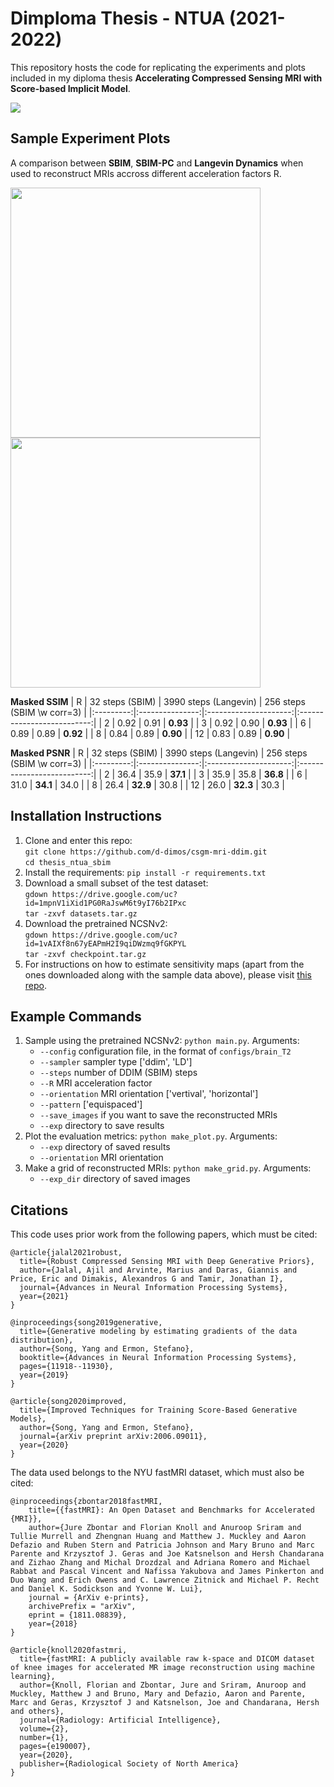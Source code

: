 # Dimploma Thesis - NTUA (2021-2022)

This repository hosts the code for replicating the experiments and plots included in my diploma thesis **Accelerating Compressed Sensing MRI with Score-based Implicit Model**.

![](https://github.com/d-dimos/thesis_ntua_sbim/blob/main/assets/32stepsMRI_comp.gif)


## Sample Experiment Plots
A comparison between **SBIM**, **SBIM-PC** and **Langevin Dynamics** when used to reconstruct MRIs accross different acceleration factors R.
 
<p float="left">
  <img src="https://github.com/d-dimos/thesis_ntua_sbim/blob/main/assets/ssim_vert.png" width="400" />
  <img src="https://github.com/d-dimos/thesis_ntua_sbim/blob/main/assets/psnr_vert.png" width="400" /> 
</p>

**Masked SSIM**
| R | 32 steps (SBIM) | 3990 steps (Langevin) | 256 steps (SBIM \w corr=3) |
|:---------:|:---------------:|:---------------------:|:--------------------------:|
|     2     |      0.92       |         0.91          |          **0.93**          |
|     3     |      0.92       |         0.90          |          **0.93**          |
|     6     |      0.89       |         0.89          |          **0.92**          |
|     8     |      0.84       |         0.89          |          **0.90**          |
|    12     |      0.83       |         0.89          |          **0.90**          |

**Masked PSNR**
| R | 32 steps (SBIM) | 3990 steps (Langevin) | 256 steps (SBIM \w corr=3) |
|:---------:|:---------------:|:---------------------:|:--------------------------:|
|     2     |      36.4       |         35.9          |          **37.1**          |
|     3     |      35.9       |         35.8          |          **36.8**          |
|     6     |      31.0       |         **34.1**          |          34.0          |
|     8     |      26.4       |         **32.9**          |          30.8          |
|    12     |      26.0       |         **32.3**          |          30.3          |


## Installation Instructions

1. Clone and enter this repo: <br />
  `git clone https://github.com/d-dimos/csgm-mri-ddim.git` <br />
  `cd thesis_ntua_sbim`
2. Install the requirements: `pip install -r requirements.txt`
3. Download a small subset of the test dataset: <br />
  `gdown https://drive.google.com/uc?id=1mpnV1iXid1PG0RaJswM6t9yI76b2IPxc` <br />
  `tar -zxvf datasets.tar.gz`
4. Download the pretrained NCSNv2: <br />
  `gdown https://drive.google.com/uc?id=1vAIXf8n67yEAPmH2I9qiDWzmq9fGKPYL` <br />
  `tar -zxvf checkpoint.tar.gz`
5. For instructions on how to estimate sensitivity maps (apart from the ones downloaded along with the sample data above), please visit [this repo](https://github.com/utcsilab/csgm-mri-langevin).


## Example Commands
1. Sample using the pretrained NCSNv2: `python main.py`. Arguments:
   - `--config` configuration file, in the format of `configs/brain_T2`
   - `--sampler` sampler type ['ddim', 'LD']
   - `--steps` number of DDIM (SBIM) steps
   - `--R` MRI acceleration factor
   - `--orientation` MRI orientation ['vertival', 'horizontal']
   - `--pattern` ['equispaced']
   - `--save_images` if you want to save the reconstructed MRIs
   - `--exp` directory to save results
3. Plot the evaluation metrics: `python make_plot.py`. Arguments:
   - `--exp` directory of saved results
   - `--orientation` MRI orientation
4. Make a grid of reconstructed MRIs: `python make_grid.py`. Arguments:
   - `--exp_dir` directory of saved images

    
## Citations

This code uses prior work from the following papers, which must be cited:
```
@article{jalal2021robust,
  title={Robust Compressed Sensing MRI with Deep Generative Priors},
  author={Jalal, Ajil and Arvinte, Marius and Daras, Giannis and Price, Eric and Dimakis, Alexandros G and Tamir, Jonathan I},
  journal={Advances in Neural Information Processing Systems},
  year={2021}
}

@inproceedings{song2019generative,
  title={Generative modeling by estimating gradients of the data distribution},
  author={Song, Yang and Ermon, Stefano},
  booktitle={Advances in Neural Information Processing Systems},
  pages={11918--11930},
  year={2019}
}

@article{song2020improved,
  title={Improved Techniques for Training Score-Based Generative Models},
  author={Song, Yang and Ermon, Stefano},
  journal={arXiv preprint arXiv:2006.09011},
  year={2020}
}
```

The data used belongs to the NYU fastMRI dataset, which must also be cited:
```
@inproceedings{zbontar2018fastMRI,
    title={{fastMRI}: An Open Dataset and Benchmarks for Accelerated {MRI}},
    author={Jure Zbontar and Florian Knoll and Anuroop Sriram and Tullie Murrell and Zhengnan Huang and Matthew J. Muckley and Aaron Defazio and Ruben Stern and Patricia Johnson and Mary Bruno and Marc Parente and Krzysztof J. Geras and Joe Katsnelson and Hersh Chandarana and Zizhao Zhang and Michal Drozdzal and Adriana Romero and Michael Rabbat and Pascal Vincent and Nafissa Yakubova and James Pinkerton and Duo Wang and Erich Owens and C. Lawrence Zitnick and Michael P. Recht and Daniel K. Sodickson and Yvonne W. Lui},
    journal = {ArXiv e-prints},
    archivePrefix = "arXiv",
    eprint = {1811.08839},
    year={2018}
}

@article{knoll2020fastmri,
  title={fastMRI: A publicly available raw k-space and DICOM dataset of knee images for accelerated MR image reconstruction using machine learning},
  author={Knoll, Florian and Zbontar, Jure and Sriram, Anuroop and Muckley, Matthew J and Bruno, Mary and Defazio, Aaron and Parente, Marc and Geras, Krzysztof J and Katsnelson, Joe and Chandarana, Hersh and others},
  journal={Radiology: Artificial Intelligence},
  volume={2},
  number={1},
  pages={e190007},
  year={2020},
  publisher={Radiological Society of North America}
}
```
